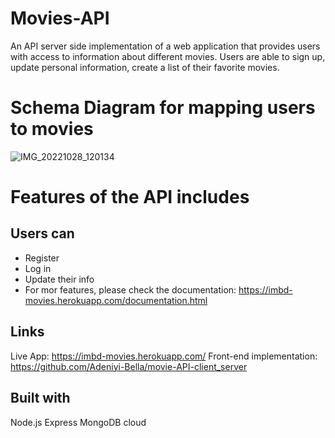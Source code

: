 # Movies-API

An API server side implementation of a web application that provides users with access to information about different movies. Users are able to sign up, update personal information, create a list of their favorite movies. 

# Schema Diagram for mapping users to movies

![IMG_20221028_120134](https://user-images.githubusercontent.com/37347588/199516175-300fdfc1-4c89-4c82-afcc-3a187683fc51.jpg)


# Features of the API includes
## Users can
- Register
- Log in
- Update their info
- For mor features, please check the documentation: https://imbd-movies.herokuapp.com/documentation.html

## Links
Live App: https://imbd-movies.herokuapp.com/
Front-end implementation: https://github.com/Adeniyi-Bella/movie-API-client_server

## Built with
Node.js
Express
MongoDB cloud
